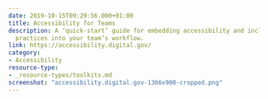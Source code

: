```yaml
---
date: 2019-10-15T09:29:56.000+01:00
title: Accessibility for Teams
description: A ‘quick-start’ guide for embedding accessibility and inclusive design
  practices into your team’s workflow.
link: https://accessibility.digital.gov/
category:
- Accessibility
resource-type:
- _resource-types/toolkits.md
screenshot: "accessibility.digital.gov-1366x900-cropped.png"
---
```

